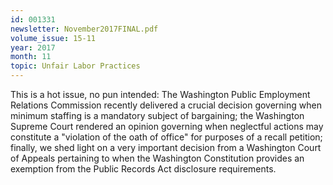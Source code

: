 ```yaml
---
id: 001331
newsletter: November2017FINAL.pdf
volume_issue: 15-11
year: 2017
month: 11
topic: Unfair Labor Practices
---
```


This is a hot issue, no pun intended:  The Washington Public Employment Relations Commission recently delivered a crucial decision governing when minimum staffing is a mandatory subject of bargaining; the Washington Supreme Court rendered an opinion governing when neglectful actions may constitute a "violation of the oath of office" for purposes of a recall petition; finally, we shed light on a very important decision from a Washington Court of Appeals pertaining to when the Washington Constitution provides an exemption from the Public Records Act disclosure requirements.